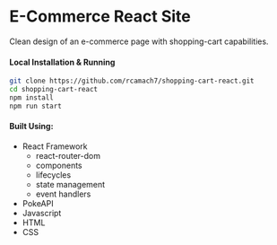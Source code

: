 # E-Commerce React Site 
Clean design of an e-commerce page with shopping-cart capabilities.

#### Local Installation & Running
```bash
git clone https://github.com/rcamach7/shopping-cart-react.git
cd shopping-cart-react
npm install
npm run start
```

#### Built Using:

- React Framework
  - react-router-dom
  - components
  - lifecycles
  - state management
  - event handlers
- PokeAPI
- Javascript
- HTML
- CSS